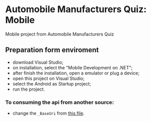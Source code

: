 # Automobile Manufacturers Quiz: Mobile

Mobile project from Automobile Manufacturers Quiz

## Preparation form enviroment

- download Visual Studio;
- on installation, select the "Mobile Development on .NET";
- after finish the installation, open a emulator or plug a device;
- open this project on Visual Studio;
- select the Android as Startup project;
- run the project.

### To consuming the api from another source:

- change the `_BaseUri` from [this file](mobile/Services/AutomobileManufacturersService).
